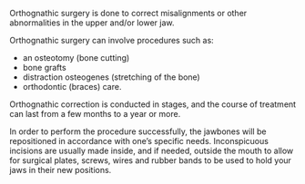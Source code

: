 Orthognathic surgery is done to correct misalignments or other abnormalities in the upper and/or lower jaw.

Orthognathic surgery can involve procedures such as: 
- an osteotomy (bone cutting)
- bone grafts
- distraction osteogenes (stretching of the bone) 
- orthodontic (braces) care.

Orthognathic correction is conducted in stages, and the course of treatment can last from a few months to a year or more.

In order to perform the procedure successfully, the jawbones will be repositioned in accordance with one’s specific needs.  Inconspicuous incisions are usually made inside, and if needed, outside the mouth to allow for surgical plates, screws, wires and rubber bands to be used to hold your jaws in their new positions.
